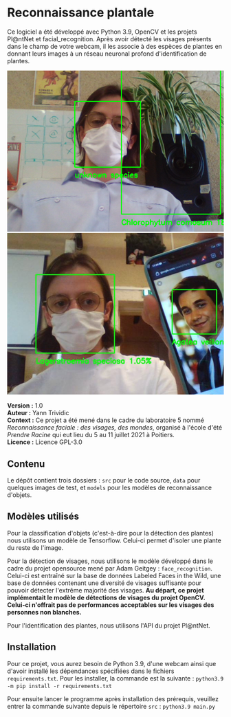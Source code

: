 # Reconnaissance plantale
Ce logiciel a été développé avec Python 3.9, OpenCV et les projets Pl@ntNet et facial_recognition. Après avoir détecté les visages présents dans le champ de votre webcam, il les associe à des espèces de plantes en donnant leurs images à un réseau neuronal profond d'identification de plantes.

<img src="https://raw.githubusercontent.com/yanntrividic/detection-faciale-reconnaissance-vegetale/main/a_plant_and_i.png" alt="exemple1" width="600"/>
<img src="https://raw.githubusercontent.com/yanntrividic/detection-faciale-reconnaissance-vegetale/main/two_ids.png" alt="exemple2" width="600"/>


**Version :** 1.0  
**Auteur :** Yann Trividic  
**Context :** Ce projet a été mené dans le cadre du laboratoire 5 nommé *Reconnaissance faciale : des visages, des mondes*, organisé à l'école d'été *Prendre Racine* qui eut lieu du 5 au 11 juillet 2021 à Poitiers.  
**Licence :** Licence GPL-3.0

## Contenu
Le dépôt contient trois dossiers : `src` pour le code source, `data` pour quelques images de test, et `models` pour les modèles de reconnaissance d'objets.

## Modèles utilisés
Pour la classification d'objets (c'est-à-dire pour la détection des plantes) nous utilisons un modèle de Tensorflow. Celui-ci permet d'isoler une plante du reste de l'image.

Pour la détection de visages, nous utilisons le modèle développé dans le cadre du projet opensource mené par Adam Geitgey : `face_recognition`. Celui-ci est entraîné sur la base de données Labeled Faces in the Wild, une base de données contenant une diversité de visages suffisante pour pouvoir détecter l'extrême majorité des visages. **Au départ, ce projet implémentait le modèle de détections de visages du projet OpenCV. Celui-ci n'offrait pas de performances acceptables sur les visages des personnes non blanches.**

Pour l'identification des plantes, nous utilisons l'API du projet Pl@ntNet.

## Installation
Pour ce projet, vous aurez besoin de Python 3.9, d'une webcam ainsi que d'avoir installé les dépendances spécifiées dans le fichiers `requirements.txt`. Pour les installer, la commande est la suivante :
`python3.9 -m pip install -r requirements.txt`

Pour ensuite lancer le programme après installation des prérequis, veuillez entrer la commande suivante depuis le répertoire `src` :
`python3.9 main.py`

